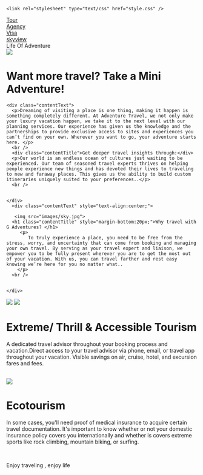   
<!DOCTYPE html >
<html>
<head>
 
	<link rel="stylesheet" type="text/css" href="style.css" />

</head>

<body>

<div id="page">
  <div class="container" >
       	<div class="topNaviagationLink"><a href="#"> </a></div>
		  <div class="topNaviagationLink"><a href="#">Tour</a></div>
		  <div class="topNaviagationLink"><a href="#">Agency</a></div>
		  <div class="topNaviagationLink"><a href="#">Visa</a></div>
		  <div class="topNaviagationLink"><a href="#">skyview</a></div>
	</div>
</div>


<div id="mainPicture">
  <div class="picture">
    <div id="headerTitle"></div>
    <div id="headerTitle">Life Of Adventure </div>
  </div>
</div>
<div class="contentBox">
  <div class="innerBox">
  <img src="images/life.jpg">
    <h1 class="contentTitle">Want more travel? Take a Mini Adventure! </h1>
	
    <div class="contentText">
      <p>Dreaming of visiting a place is one thing, making it happen is something completely different. At Adventure Travel, we not only make your luxury vacation happen, we take it to the next level with our planning services. Our experience has given us the knowledge and the partnerships to provide exclusive access to sites and experiences you can’t find on your own. Wherever you want to go, your adventure starts here. </p>
      <br />
	  <div class="contentTitle">Get deeper travel insights through:</div>
      <p>Our world is an endless ocean of cultures just waiting to be experienced. Our team of seasoned travel experts thrives on helping people experience new things and has devoted their lives to traveling to new and faraway places. This gives us the ability to build custom itineraries uniquely suited to your preferences..</p>
      <br />
      
  
    </div>
	  <div class="contentText" style="text-align:center;">
     
	   <img src="images/sky.jpg">
	  <h1 class="contentTitle" style="margin-bottom:20px;">Why travel with G Adventures? </h1>
		 <p>
			To truly experience a place, you need to be free from the stress, worry, and uncertainty that can come from booking and managing your own travel. By serving as your travel expert and liaison, we empower you to be fully present wherever you are to get the most out of your vacation. With us, you can travel farther and rest easy knowing we’re here for you no matter what..
		</p>
      <br />
      
  
    </div>
  </div>
  <div class="inner-right">
  <img src="images/Maldives.jpg">
    <img src="images/ss.jpg">
	 <h1 class="sidetile">Extreme/ Thrill & Accessible Tourism</h1>
      <p>A dedicated travel advisor throughout your booking process and vacation.Direct access to your travel advisor via phone, email, or travel app throughout your vacation.
Visible savings on air, cruise, hotel, and excursion fares and fees. </p>
      <br />
  </div><div class="inner-right">
  <img src="images/winter.jpg">
	 <h1 class="sidetile">Ecotourism</h1>
      <p>In some cases, you'll need proof of medical insurance to acquire certain travel documentation. It's important to know whether or not your domestic insurance policy covers you internationally and whether is covers extreme sports like rock climbing, mountain biking, or surfing.</p>
      <br />
  </div>
</div>
<div id="footer"></div>

<footer>

  <p>Enjoy traveling , enjoy life<br>
  

</footer>
</body>
</html>
